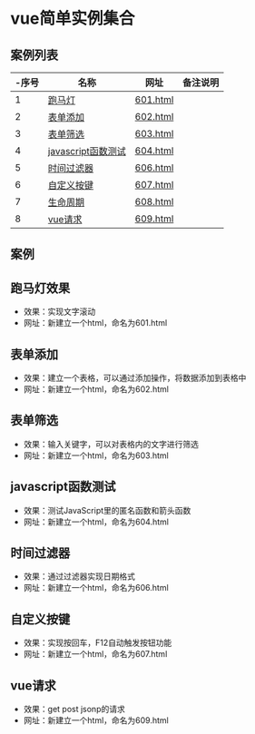 # vue简单实例集合
 
## 案例列表

|-序号|名称|网址|备注说明|
|--|--|--|--|
|1|[跑马灯](#跑马灯效果)|[601.html](pages/601.html)|
|2|[表单添加](#表单添加)|[602.html](pages/602.html)|
|3|[表单筛选](#表单筛选)|[603.html](pages/603.html)|
|4|[javascript函数测试](#javascript函数测试)|[604.html](pages/604.html)|
|5|[时间过滤器](#时间过滤器)|[606.html](pages/606.html)|
|6|[自定义按键](#自定义按键)|[607.html](pages/607.html)|
|7|[生命周期](#生命周期)|[608.html](pages/608.html)|
|8|[vue请求](#vue请求)|[609.html](pages/609.html)|

## 案例

## 跑马灯效果

+ 效果：实现文字滚动
+ 网址：新建立一个html，命名为601.html

## 表单添加

+ 效果：建立一个表格，可以通过添加操作，将数据添加到表格中
+ 网址：新建立一个html，命名为602.html

## 表单筛选

+ 效果：输入关键字，可以对表格内的文字进行筛选
+ 网址：新建立一个html，命名为603.html

## javascript函数测试
+ 效果：测试JavaScript里的匿名函数和箭头函数
+ 网址：新建立一个html，命名为604.html

## 时间过滤器
+ 效果：通过过滤器实现日期格式
+ 网址：新建立一个html，命名为606.html

## 自定义按键
+ 效果：实现按回车，F12自动触发按钮功能
+ 网址：新建立一个html，命名为607.html

## vue请求
+ 效果：get post jsonp的请求
+ 网址：新建立一个html，命名为609.html
